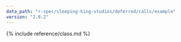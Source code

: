 ```yaml
---
data_path: "r-spec/sleeping-king-studios/deferred/calls/example"
version: "2.8.2"
---
```


{% include reference/class.md %}
